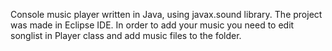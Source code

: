 Console music player written in Java, using javax.sound library.
The project was made in Eclipse IDE. 
In order to add your music you need to edit songlist in Player class and add music files to the folder.

